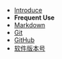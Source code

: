 * [Introduce](/home/ "Introduce")
* **Frequent Use**
* [Markdown](/tools/markdown.md "Markdown")
* [Git](/tools/git.md "Git")
* [GitHub](/tools/github.md "GitHub")
* [软件版本号](/home/语义版本号.md "语义版本号")

<!--

* [<i class="icon octicon-file markdown-icon"></i> Markdown](/tools/markdown.md "Markdown")
* [<i class="icon octicon-file git-icon"></i> Git](/tools/git.md "Git")
* [<i class="fa fa-github"></i> GitHub](/tools/github.md "GitHub")
* [<i class="fa fa-level-up"></i> 软件版本号](/tools/语义版本号.md "语义版本号")

-->
